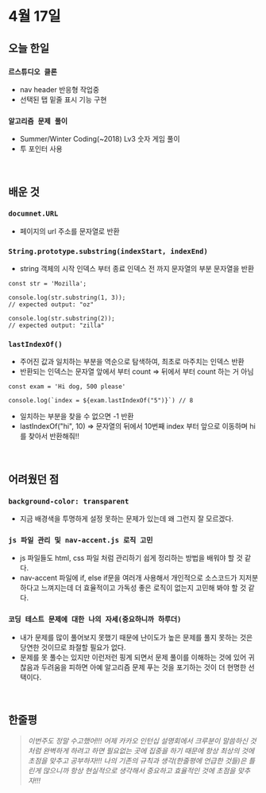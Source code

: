 # 4월 17일

## 오늘 한일

### `르스튜디오 클론`

- nav header 반응형 작업중
- 선택된 탭 밑줄 표시 기능 구현

### `알고리즘 문제 풀이`

- Summer/Winter Coding(~2018) Lv3 숫자 게임 풀이
- 투 포인터 사용

<br>

## 배운 것

### `documnet.URL`

- 페이지의 url 주소를 문자열로 반환

### `String.prototype.substring(indexStart, indexEnd)`

- string 객체의 시작 인덱스 부터 종료 인덱스 전 까지 문자열의 부분 문자열을 반환

```
const str = 'Mozilla';

console.log(str.substring(1, 3));
// expected output: "oz"

console.log(str.substring(2));
// expected output: "zilla"

```

### `lastIndexOf()`

- 주어진 값과 일치하는 부분을 역순으로 탐색하여, 최초로 마주치는 인덱스 반환
- 반환되는 인덱스는 문자열 앞에서 부터 count => 뒤에서 부터 count 하는 거 아님

```
const exam = 'Hi dog, 500 please'

console.log(`index = ${exam.lastIndexOf("5")}`) // 8
```

- 일치하는 부분을 찾을 수 없으면 -1 반환
- lastIndexOf("hi", 10) => 문자열의 뒤에서 10번째 index 부터 앞으로 이동하며 hi를 찾아서 반환해줘!!

<br>

## 어려웠던 점

### `background-color: transparent`

- 지금 배경색을 투명하게 설정 못하는 문제가 있는데 왜 그런지 잘 모르겠다.

### `js 파일 관리 및 nav-accent.js 로직 고민`

- js 파일들도 html, css 파일 처럼 관리하기 쉽게 정리하는 방법을 배워야 할 것 같다.
- nav-accent 파일에 if, else if문을 여러개 사용해서 개인적으로 소스코드가 지저분 하다고 느껴지는데 더 효율적이고 가독성 좋은 로직이 없는지 고민해 봐야 할 것 같다.

### `코딩 테스트 문제에 대한 나의 자세(중요하니까 하루더)`

- 내가 문제를 많이 풀어보지 못했기 때문에 난이도가 높은 문제를 풀지 못하는 것은 당연한 것이므로 좌절할 필요가 없다.
- 문제를 못 풀수는 있지만 이런저런 핑계 되면서 문제 풀이를 이해하는 것에 있어 귀찮음과 두려움을 피하면 아예 알고리즘 문제 푸는 것을 포기하는 것이 더 현명한 선택이다.

<br>

## 한줄평

> _이번주도 정말 수고했어!!! 어제 카카오 인턴십 설명회에서 크루분이 말씀하신 것 처럼 완벽하게 하려고 하면 필요없는 곳에 집중을 하기 때문에 항상 최상의 것에 초점을 맞추고 공부하자!!! 나의 기존의 규칙과 생각(한줄평에 언급한 것들)은 틀린게 많으니까 항상 현실적으로 생각해서 중요하고 효율적인 것에 초점을 맞추자!!!_

<br>
